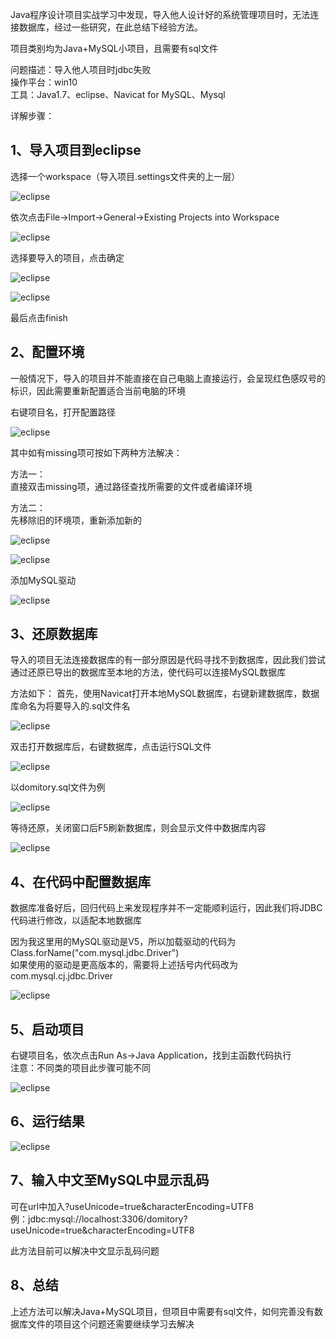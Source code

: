 Java程序设计项目实战学习中发现，导入他人设计好的系统管理项目时，无法连接数据库，经过一些研究，在此总结下经验方法。  

项目类别均为Java+MySQL小项目，且需要有sql文件  

问题描述：导入他人项目时jdbc失败  
操作平台：win10  
工具：Java1.7、eclipse、Navicat for MySQL、Mysql  

详解步骤：  
## 1、导入项目到eclipse  

选择一个workspace（导入项目.settings文件夹的上一层） 

![eclipse](https://github.com/JonathanKin/Study-Notes/blob/master/image/jdbc_1.jpg)

依次点击File->Import->General->Existing Projects into Workspace  

![eclipse](https://github.com/JonathanKin/Study-Notes/blob/master/image/jdbc_2.jpg)

选择要导入的项目，点击确定  

![eclipse](https://github.com/JonathanKin/Study-Notes/blob/master/image/jdbc_3.png)

![eclipse](https://github.com/JonathanKin/Study-Notes/blob/master/image/jdbc_4.png)

最后点击finish   

## 2、配置环境  

一般情况下，导入的项目并不能直接在自己电脑上直接运行，会呈现红色感叹号的标识，因此需要重新配置适合当前电脑的环境  

右键项目名，打开配置路径  

![eclipse](https://github.com/JonathanKin/Study-Notes/blob/master/image/jdbc_5.jpg)

其中如有missing项可按如下两种方法解决：  

方法一：  
直接双击missing项，通过路径查找所需要的文件或者编译环境  

方法二：  
先移除旧的环境项，重新添加新的  

![eclipse](https://github.com/JonathanKin/Study-Notes/blob/master/image/jdbc_6.png)

![eclipse](https://github.com/JonathanKin/Study-Notes/blob/master/image/jdbc_7.png)

添加MySQL驱动  

![eclipse](https://github.com/JonathanKin/Study-Notes/blob/master/image/jdbc_8.png)

## 3、还原数据库  

导入的项目无法连接数据库的有一部分原因是代码寻找不到数据库，因此我们尝试通过还原已导出的数据库至本地的方法，使代码可以连接MySQL数据库  

方法如下：
首先，使用Navicat打开本地MySQL数据库，右键新建数据库，数据库命名为将要导入的.sql文件名   

![eclipse](https://github.com/JonathanKin/Study-Notes/blob/master/image/jdbc_9.jpg)

双击打开数据库后，右键数据库，点击运行SQL文件  

![eclipse](https://github.com/JonathanKin/Study-Notes/blob/master/image/jdbc_10.jpg)

以domitory.sql文件为例  

![eclipse](https://github.com/JonathanKin/Study-Notes/blob/master/image/jdbc_11.png)

等待还原，关闭窗口后F5刷新数据库，则会显示文件中数据库内容  

![eclipse](https://github.com/JonathanKin/Study-Notes/blob/master/image/jdbc_12.png)

## 4、在代码中配置数据库  

数据库准备好后，回归代码上来发现程序并不一定能顺利运行，因此我们将JDBC代码进行修改，以适配本地数据库  

因为我这里用的MySQL驱动是V5，所以加载驱动的代码为 Class.forName("com.mysql.jdbc.Driver")  
如果使用的驱动是更高版本的，需要将上述括号内代码改为com.mysql.cj.jdbc.Driver  

![eclipse](https://github.com/JonathanKin/Study-Notes/blob/master/image/jdbc_13.png)

## 5、启动项目  

右键项目名，依次点击Run As->Java Application，找到主函数代码执行  
注意：不同类的项目此步骤可能不同  

![eclipse](https://github.com/JonathanKin/Study-Notes/blob/master/image/jdbc_14.jpg)

## 6、运行结果  

![eclipse](https://github.com/JonathanKin/Study-Notes/blob/master/image/jdbc_15.png)

## 7、输入中文至MySQL中显示乱码

可在url中加入?useUnicode=true&characterEncoding=UTF8  
例：jdbc:mysql://localhost:3306/domitory?useUnicode=true&characterEncoding=UTF8  

此方法目前可以解决中文显示乱码问题

## 8、总结

上述方法可以解决Java+MySQL项目，但项目中需要有sql文件，如何完善没有数据库文件的项目这个问题还需要继续学习去解决
